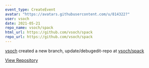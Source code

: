 ```yaml
---
event_type: CreateEvent
avatar: "https://avatars.githubusercontent.com/u/814322?"
user: vsoch
date: 2021-05-21
repo_name: vsoch/spack
html_url: https://github.com/vsoch/spack
repo_url: https://github.com/vsoch/spack
---
```


<a href='https://github.com/vsoch' target='_blank'>vsoch</a> created a new branch, update/debugedit-repo at <a href='https://github.com/vsoch/spack' target='_blank'>vsoch/spack</a>

<a href='https://github.com/vsoch/spack' target='_blank'>View Repository</a>
